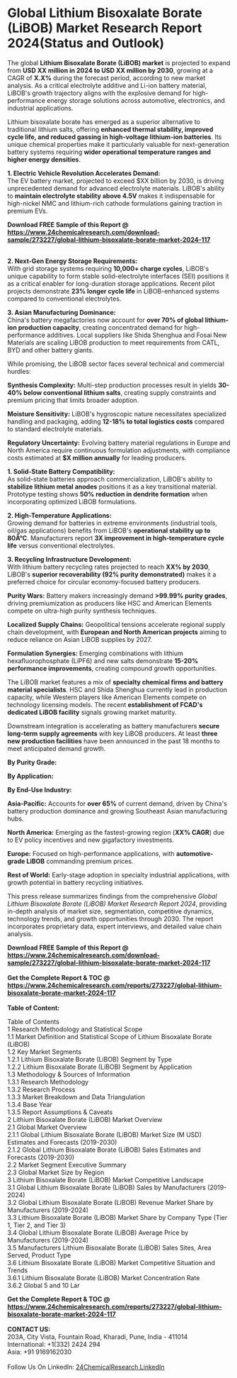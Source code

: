 <h1>Global Lithium Bisoxalate Borate (LiBOB) Market Research Report 2024(Status and Outlook)</h1><p>The global <strong>Lithium Bisoxalate Borate (LiBOB) market</strong> is projected to expand from <strong>USD XX million in 2024 to USD XX million by 2030</strong>, growing at a CAGR of <strong>X.X%</strong> during the forecast period, according to new market analysis. As a critical electrolyte additive and Li-ion battery material, LiBOB's growth trajectory aligns with the explosive demand for high-performance energy storage solutions across automotive, electronics, and industrial applications.</p><p>Lithium bisoxalate borate has emerged as a superior alternative to traditional lithium salts, offering <strong>enhanced thermal stability, improved cycle life, and reduced gassing in high-voltage lithium-ion batteries</strong>. Its unique chemical properties make it particularly valuable for next-generation battery systems requiring <strong>wider operational temperature ranges and higher energy densities</strong>.</p><p><strong>1. Electric Vehicle Revolution Accelerates Demand:</strong><br>
The EV battery market, projected to exceed $XX billion by 2030, is driving unprecedented demand for advanced electrolyte materials. LiBOB's ability to <strong>maintain electrolyte stability above 4.5V</strong> makes it indispensable for high-nickel NMC and lithium-rich cathode formulations gaining traction in premium EVs.</p><div><b>Download FREE Sample of this Report @ 
            <a href="https://www.24chemicalresearch.com/download-sample/273227/global-lithium-bisoxalate-borate-market-2024-117">
            https://www.24chemicalresearch.com/download-sample/273227/global-lithium-bisoxalate-borate-market-2024-117</a></b></div><br><p><strong>2. Next-Gen Energy Storage Requirements:</strong><br>
With grid storage systems requiring <strong>10,000+ charge cycles</strong>, LiBOB's unique capability to form stable solid-electrolyte interfaces (SEI) positions it as a critical enabler for long-duration storage applications. Recent pilot projects demonstrate <strong>23% longer cycle life</strong> in LiBOB-enhanced systems compared to conventional electrolytes.</p><p><strong>3. Asian Manufacturing Dominance:</strong><br>
China's battery megafactories now account for <strong>over 70% of global lithium-ion production capacity</strong>, creating concentrated demand for high-performance additives. Local suppliers like Shida Shenghua and Fosai New Materials are scaling LiBOB production to meet requirements from CATL, BYD and other battery giants.</p><p>While promising, the LiBOB sector faces several technical and commercial hurdles:</p><p><strong>Synthesis Complexity:</strong> Multi-step production processes result in yields <strong>30-40% below conventional lithium salts</strong>, creating supply constraints and premium pricing that limits broader adoption.</p><p><strong>Moisture Sensitivity:</strong> LiBOB's hygroscopic nature necessitates specialized handling and packaging, adding <strong>12-18% to total logistics costs</strong> compared to standard electrolyte materials.</p><p><strong>Regulatory Uncertainty:</strong> Evolving battery material regulations in Europe and North America require continuous formulation adjustments, with compliance costs estimated at <strong>$X million annually</strong> for leading producers.</p><p><strong>1. Solid-State Battery Compatibility:</strong><br>
As solid-state batteries approach commercialization, LiBOB's ability to <strong>stabilize lithium metal anodes</strong> positions it as a key transitional material. Prototype testing shows <strong>50% reduction in dendrite formation</strong> when incorporating optimized LiBOB formulations.</p><p><strong>2. High-Temperature Applications:</strong><br>
Growing demand for batteries in extreme environments (industrial tools, oil/gas applications) benefits from LiBOB's <strong>operational stability up to 80Â°C</strong>. Manufacturers report <strong>3X improvement in high-temperature cycle life</strong> versus conventional electrolytes.</p><p><strong>3. Recycling Infrastructure Development:</strong><br>
With lithium battery recycling rates projected to reach <strong>XX% by 2030</strong>, LiBOB's <strong>superior recoverability (92% purity demonstrated)</strong> makes it a preferred choice for circular economy-focused battery producers.</p><p><strong>Purity Wars:</strong> Battery makers increasingly demand <strong>&gt;99.99% purity grades</strong>, driving premiumization as producers like HSC and American Elements compete on ultra-high purity synthesis techniques.</p><p><strong>Localized Supply Chains:</strong> Geopolitical tensions accelerate regional supply chain development, with <strong>European and North American projects</strong> aiming to reduce reliance on Asian LiBOB supplies by 2027.</p><p><strong>Formulation Synergies:</strong> Emerging combinations with lithium hexafluorophosphate (LiPF6) and new salts demonstrate <strong>15-20% performance improvements</strong>, creating compound growth opportunities.</p><p>The LiBOB market features a mix of <strong>specialty chemical firms and battery material specialists</strong>. HSC and Shida Shenghua currently lead in production capacity, while Western players like American Elements compete on technology licensing models. The recent <strong>establishment of FCAD's dedicated LiBOB facility</strong> signals growing market maturity.</p><p>Downstream integration is accelerating as battery manufacturers <strong>secure long-term supply agreements</strong> with key LiBOB producers. At least <strong>three new production facilities</strong> have been announced in the past 18 months to meet anticipated demand growth.</p><p><strong>By Purity Grade:</strong></p><p><strong>By Application:</strong></p><p><strong>By End-Use Industry:</strong></p><p><strong>Asia-Pacific:</strong> Accounts for <strong>over 65%</strong> of current demand, driven by China's battery production dominance and growing Southeast Asian manufacturing hubs.</p><p><strong>North America:</strong> Emerging as the fastest-growing region (<strong>XX% CAGR</strong>) due to EV policy incentives and new gigafactory investments.</p><p><strong>Europe:</strong> Focused on high-performance applications, with <strong>automotive-grade LiBOB</strong> commanding premium prices.</p><p><strong>Rest of World:</strong> Early-stage adoption in specialty industrial applications, with growth potential in battery recycling initiatives.</p><p>This press release summarizes findings from the comprehensive <em>Global Lithium Bisoxalate Borate (LiBOB) Market Research Report 2024</em>, providing in-depth analysis of market size, segmentation, competitive dynamics, technology trends, and growth opportunities through 2030. The report incorporates proprietary data, expert interviews, and detailed value chain analysis.</p><div><b>Download FREE Sample of this Report @ 
            <a href="https://www.24chemicalresearch.com/download-sample/273227/global-lithium-bisoxalate-borate-market-2024-117">
            https://www.24chemicalresearch.com/download-sample/273227/global-lithium-bisoxalate-borate-market-2024-117</a></b></div><br><div><b>Get the Complete Report & TOC @ 
            <a href="https://www.24chemicalresearch.com/reports/273227/global-lithium-bisoxalate-borate-market-2024-117">
            https://www.24chemicalresearch.com/reports/273227/global-lithium-bisoxalate-borate-market-2024-117</a></b></div><br>
            <b>Table of Content:</b><p>Table of Contents<br />
1 Research Methodology and Statistical Scope<br />
1.1 Market Definition and Statistical Scope of Lithium Bisoxalate Borate (LiBOB)<br />
1.2 Key Market Segments<br />
1.2.1 Lithium Bisoxalate Borate (LiBOB) Segment by Type<br />
1.2.2 Lithium Bisoxalate Borate (LiBOB) Segment by Application<br />
1.3 Methodology & Sources of Information<br />
1.3.1 Research Methodology<br />
1.3.2 Research Process<br />
1.3.3 Market Breakdown and Data Triangulation<br />
1.3.4 Base Year<br />
1.3.5 Report Assumptions & Caveats<br />
2 Lithium Bisoxalate Borate (LiBOB) Market Overview<br />
2.1 Global Market Overview<br />
2.1.1 Global Lithium Bisoxalate Borate (LiBOB) Market Size (M USD) Estimates and Forecasts (2019-2030)<br />
2.1.2 Global Lithium Bisoxalate Borate (LiBOB) Sales Estimates and Forecasts (2019-2030)<br />
2.2 Market Segment Executive Summary<br />
2.3 Global Market Size by Region<br />
3 Lithium Bisoxalate Borate (LiBOB) Market Competitive Landscape<br />
3.1 Global Lithium Bisoxalate Borate (LiBOB) Sales by Manufacturers (2019-2024)<br />
3.2 Global Lithium Bisoxalate Borate (LiBOB) Revenue Market Share by Manufacturers (2019-2024)<br />
3.3 Lithium Bisoxalate Borate (LiBOB) Market Share by Company Type (Tier 1, Tier 2, and Tier 3)<br />
3.4 Global Lithium Bisoxalate Borate (LiBOB) Average Price by Manufacturers (2019-2024)<br />
3.5 Manufacturers Lithium Bisoxalate Borate (LiBOB) Sales Sites, Area Served, Product Type<br />
3.6 Lithium Bisoxalate Borate (LiBOB) Market Competitive Situation and Trends<br />
3.6.1 Lithium Bisoxalate Borate (LiBOB) Market Concentration Rate<br />
3.6.2 Global 5 and 10 Lar</p><div><b>Get the Complete Report & TOC @ 
            <a href="https://www.24chemicalresearch.com/reports/273227/global-lithium-bisoxalate-borate-market-2024-117">
            https://www.24chemicalresearch.com/reports/273227/global-lithium-bisoxalate-borate-market-2024-117</a></b></div><br><b>CONTACT US:</b><br>
            203A, City Vista, Fountain Road, Kharadi, Pune, India - 411014<br>
            International: +1(332) 2424 294<br>
            Asia: +91 9169162030 <br><br>
            Follow Us On LinkedIn: <a href="https://www.linkedin.com/company/24chemicalresearch/">24ChemicalResearch LinkedIn</a>